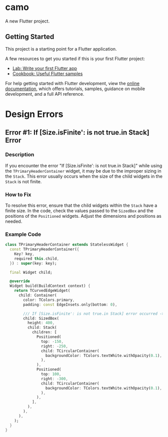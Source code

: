 # camo

A new Flutter project.

## Getting Started

This project is a starting point for a Flutter application.

A few resources to get you started if this is your first Flutter project:

- [Lab: Write your first Flutter app](https://docs.flutter.dev/get-started/codelab)
- [Cookbook: Useful Flutter samples](https://docs.flutter.dev/cookbook)

For help getting started with Flutter development, view the
[online documentation](https://docs.flutter.dev/), which offers tutorials,
samples, guidance on mobile development, and a full API reference.

# Design Errors

## Error #1: If [Size.isFinite': is not true.in Stack] Error

### Description
If you encounter the error "If [Size.isFinite': is not true.in Stack]" while using the `TPrimaryHeaderContainer` widget, it may be due to the improper sizing in the `Stack`. This error usually occurs when the size of the child widgets in the `Stack` is not finite.

### How to Fix
To resolve this error, ensure that the child widgets within the `Stack` have a finite size. In the code, check the values passed to the `SizedBox` and the positions of the `Positioned` widgets. Adjust the dimensions and positions as needed.

### Example Code
```dart
class TPrimaryHeaderContainer extends StatelessWidget {
  const TPrimaryHeaderContainer({
    Key? key,
    required this.child,
  }) : super(key: key);

  final Widget child;

  @override
  Widget build(BuildContext context) {
    return TCurvedEdgeWidget(
      child: Container(
        color: TColors.primary,
        padding: const EdgeInsets.only(bottom: 0),

        /// If [Size.isFinite': is not true.in Stack] error occurred -> Read README.md file at
        child: SizedBox(
          height: 400,
          child: Stack(
            children: [
              Positioned(
                top: -150,
                right: -250,
                child: TCircularContainer(
                  backgroundColor: TColors.textWhite.withOpacity(0.1),
                ),
              ),
              Positioned(
                top: 100,
                right: -300,
                child: TCircularContainer(
                  backgroundColor: TColors.textWhite.withOpacity(0.1),
                ),
              ),
            ],
          ),
        ),
      ),
    );
  }
}


